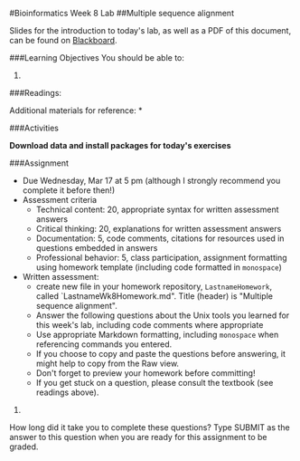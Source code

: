 #Bioinformatics Week 8 Lab
##Multiple sequence alignment

Slides for the introduction to today's lab, as well as a PDF of this document, can be found on [Blackboard](http://blackboard.uttyler.edu).

###Learning Objectives
You should be able to:

1. 

###Readings:

Additional materials for reference:
* 

###Activities

**Download data and install packages for today's exercises**

###Assignment
* Due Wednesday, Mar 17 at 5 pm (although I strongly recommend you complete it before then!)
* Assessment criteria
	* Technical content: 20, appropriate syntax for written assessment answers
	* Critical thinking: 20, explanations for written assessment answers
	* Documentation: 5, code comments, citations for resources used in questions embedded in answers
	* Professional behavior: 5, class participation, assignment formatting using homework template (including code formatted in `monospace`)
* Written assessment: 
	* create new file in your homework repository, `LastnameHomework`, called `LastnameWk8Homework.md". Title (header) is "Multiple sequence alignment".
	* Answer the following questions about the Unix tools you learned for this week's lab, including code comments where appropriate 				
	* Use appropriate Markdown formatting, including `monospace` when referencing commands you entered. 
	* If you choose to copy and paste the questions before answering, it might help to copy from the Raw view. 
	* Don't forget to preview your homework before committing! 
	* If you get stuck on a question, please consult the textbook (see readings above).
	
1. 
How long did it take you to complete these questions?
Type SUBMIT as the answer to this question when you are ready for this assignment to be graded.
